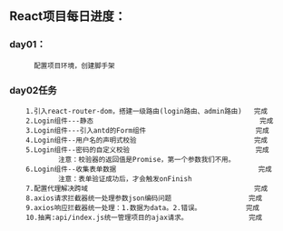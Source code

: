 ## React项目每日进度：

### day01：
          配置项目环境，创建脚手架
### day02任务
		1.引入react-router-dom，搭建一级路由(login路由、admin路由)   完成
		2.Login组件---静态                                         完成
		3.Login组件---引入antd的Form组件                           完成
		4.Login组件--用户名的声明式校验                             完成
		5.Login组件--密码的自定义校验                               完成
				注意：校验器的返回值是Promise，第一个参数我们不用。
		6.Login组件--收集表单数据                                   完成
				注意：表单验证成功后，才会触发onFinish
		7.配置代理解决跨域                                         完成
		8.axios请求拦截器统一处理参数json编码问题                   完成
		9.axios响应拦截器统一处理：1.数据为data。2.错误。           完成
		10.抽离:api/index.js统一管理项目的ajax请求。               完成